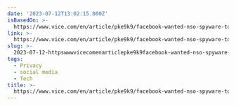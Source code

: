 ```yaml
---
date: '2023-07-12T13:02:15.000Z'
isBasedOn: >-
  https://www.vice.com/en/article/pke9k9/facebook-wanted-nso-spyware-to-monitor-users
link: >-
  https://www.vice.com/en/article/pke9k9/facebook-wanted-nso-spyware-to-monitor-users
slug: >-
  2023-07-12-httpswwwvicecomenarticlepke9k9facebook-wanted-nso-spyware-to-monitor-users
tags:
  - Privacy
  - social media
  - Tech
title: >-
  https://www.vice.com/en/article/pke9k9/facebook-wanted-nso-spyware-to-monitor-users
---
```



